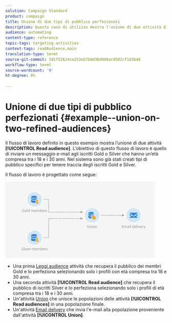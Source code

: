 ```yaml
---
solution: Campaign Standard
product: campaign
title: Unione di due tipi di pubblico perfezionati
description: Questo caso di utilizzo mostra l'unione di due attività di lettura dell'audience.
audience: automating
content-type: reference
topic-tags: targeting-activities
context-tags: readAudience,main
translation-type: tm+mt
source-git-commit: 501f52624ce253eb7b0d36d908ac8502cf1d3b48
workflow-type: tm+mt
source-wordcount: '0'
ht-degree: 0%

---
```



# Unione di due tipi di pubblico perfezionati {#example--union-on-two-refined-audiences}

Il flusso di lavoro definito in questo esempio mostra l’unione di due attività **[!UICONTROL Read audience]**. L’obiettivo di questo flusso di lavoro è quello di inviare un messaggio e-mail agli iscritti Gold o Silver che hanno un’età compresa tra i 18 e i 30 anni. Nel sistema sono già stati creati tipi di pubblico specifici per tenere traccia degli iscritti Gold e Silver.

Il flusso di lavoro è progettato come segue:

![](assets/readaudience_activity_example1.png)

* Una prima [Leggi audience](../../automating/using/read-audience.md) attività che recupera il pubblico dei membri Gold e lo perfeziona selezionando solo i profili con età compresa tra 18 e 30 anni.
* Una seconda attività **[!UICONTROL Read audience]** che recupera il pubblico di iscritti Silver e lo perfeziona selezionando solo i profili di età compresa tra i 18 e i 30 anni.
* Un&#39;attività [Union](../../automating/using/union.md) che unisce le popolazioni delle attività **[!UICONTROL Read audiences]** in una popolazione finale.
* Un&#39;attività [Email delivery](../../automating/using/email-delivery.md) che invia l&#39;e-mail alla popolazione proveniente dall&#39;attività **[!UICONTROL Union]**.
